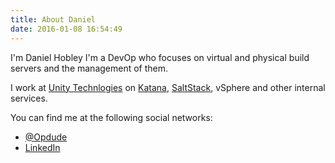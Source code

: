 ```yaml
---
title: About Daniel
date: 2016-01-08 16:54:49
---
```


I'm Daniel Hobley I'm a DevOp who focuses on virtual and physical build servers and the management of them.

I work at [Unity Technlogies](http://unity3d.com) on [Katana](https://github.com/Unity-Technologies/katana), [SaltStack](https://github.com/Unity-Technologies/salt), vSphere and other internal services.

You can find me at the following social networks:
- [@Opdude](https://twitter.com/opdude)
- [LinkedIn](https://dk.linkedin.com/in/daniel-hobley-7695424a)
